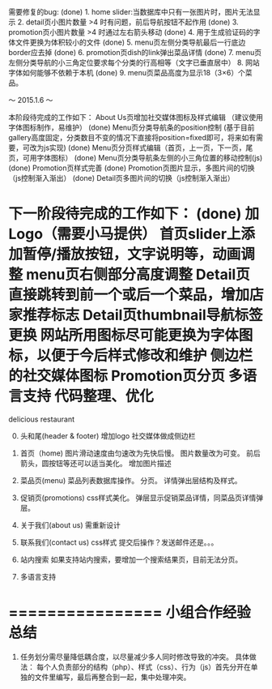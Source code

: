 需要修复的bug:
(done)	1. home slider:当数据库中只有一张图片时，图片无法显示
		2. detail页小图片数量 >4 时有问题，前后导航按钮不起作用
(done)	3. promotion页小图片数量 >4 时通过左右箭头移动
(done)	4. 用于生成验证码的字体文件更换为体积较小的文件
(done)	5. menu页左侧分类导航最后一行底边border应去掉
(done)	6. promotion页dish的link弹出菜品详情
(done)	7. menu页左侧分类导航的小三角定位要求每个分类的行高相等（文字已垂直居中）
		8. 网站字体如何能够不依赖于本机
(done)	9. menu页菜品高度为显示18（3×6）个菜品。

～ 2015.1.6 ～

本阶段待完成的工作如下：
		About Us页增加社交媒体图标及样式编辑
			（建议使用字体图标制作，易维护）
(done)	Menu页分类导航条的position控制
			(基于目前gallery高度固定，分类数目不变的情况下直接将position=fixed即可，将来如有需要，可改为js实现)
(done)	Menu页分页样式编辑（首页，上一页，下一页，尾页，可用字体图标）
(done)	Menu页分类导航条左侧的小三角位置的移动控制(js)
(done)	Promotion页样式完善 
(done)	Promotion页图片显示，多图片间的切换（js控制渐入渐出）
(done)	Detail页多图片间的切换（js控制渐入渐出）

下一阶段待完成的工作如下：
(done)	加Logo（需要小马提供）
	首页slider上添加暂停/播放按钮，文字说明等，动画调整
	menu页右侧部分高度调整
	Detail页直接跳转到前一个或后一个菜品，增加店家推荐标志
	Detail页thumbnail导航标签更换
	网站所用图标尽可能更换为字体图标，以便于今后样式修改和维护
	侧边栏的社交媒体图标
	Promotion页分页
	多语言支持
	代码整理、优化
=========
delicious restaurant

0. 头和尾(header & footer)
	增加logo
	社交媒体做成侧边栏
	
1. 首页（home)
	图片滑动速度由匀速改为先快后慢。
	图片数量改为可变。
	前后箭头，圆按钮等还可以适当美化。
	增加图片描述
	
2. 菜品页(menu)
	菜品列表数据库操作。
	分页。
	详情弹出层结构及样式。
	
3. 促销页(promotions)
	css样式美化。
	弹层显示促销菜品详情，同菜品页详情弹层。

4. 关于我们(about us)
	需重新设计
	
5. 联系我们(contact us)
	css样式
	提交后操作？发送邮件还是。。。

6. 站内搜索
	如果支持站内搜索，要增加一个搜索结果页，目前无法分页。
	
7. 多语言支持

================
小组合作经验总结
================

1. 任务划分需尽量降低耦合度，以尽量减少多人同时修改导致的冲突。
具体做法：
	每个人负责部分的结构（php）、样式（css）、行为（js）首先分开在单独的文件里编写，最后再整合到一起，集中处理冲突。